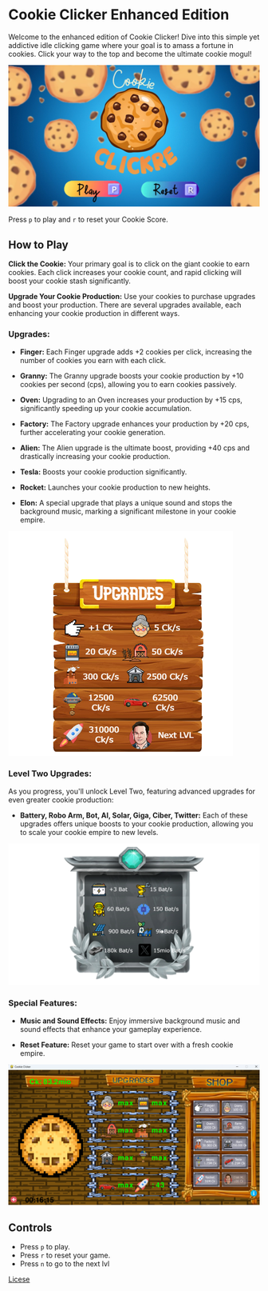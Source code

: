 # Cookie Clicker Enhanced Edition

Welcome to the enhanced edition of Cookie Clicker! Dive into this simple yet addictive idle clicking game where your goal is to amass a fortune in cookies. Click your way to the top and become the ultimate cookie mogul!

![Alt text](assets\images\titlescreen.png)

Press `p` to play and `r` to reset your Cookie Score.

## How to Play

**Click the Cookie:** Your primary goal is to click on the giant cookie to earn cookies. Each click increases your cookie count, and rapid clicking will boost your cookie stash significantly.

**Upgrade Your Cookie Production:** Use your cookies to purchase upgrades and boost your production. There are several upgrades available, each enhancing your cookie production in different ways.

### Upgrades:

- **Finger:** Each Finger upgrade adds +2 cookies per click, increasing the number of cookies you earn with each click.

- **Granny:** The Granny upgrade boosts your cookie production by +10 cookies per second (cps), allowing you to earn cookies passively.

- **Oven:** Upgrading to an Oven increases your production by +15 cps, significantly speeding up your cookie accumulation.

- **Factory:** The Factory upgrade enhances your production by +20 cps, further accelerating your cookie generation.

- **Alien:** The Alien upgrade is the ultimate boost, providing +40 cps and drastically increasing your cookie production.

- **Tesla:** Boosts your cookie production significantly.

- **Rocket:** Launches your cookie production to new heights.

- **Elon:** A special upgrade that plays a unique sound and stops the background music, marking a significant milestone in your cookie empire.

![Alt text](assets\images\info-Frame.png)

### Level Two Upgrades:

As you progress, you'll unlock Level Two, featuring advanced upgrades for even greater cookie production:

- **Battery, Robo Arm, Bot, AI, Solar, Giga, Ciber, Twitter:** Each of these upgrades offers unique boosts to your cookie production, allowing you to scale your cookie empire to new levels.

![Alt text](assets\images\lvlTwo\info-Frame2.png)

### Special Features:

- **Music and Sound Effects:** Enjoy immersive background music and sound effects that enhance your gameplay experience.

- **Reset Feature:** Reset your game to start over with a fresh cookie empire.

![Alt text](assets\images\Screenshot.png)

## Controls

- Press `p` to play.
- Press `r` to reset your game.
- Press `n` to go to the next lvl

[Licese](LICENSE)